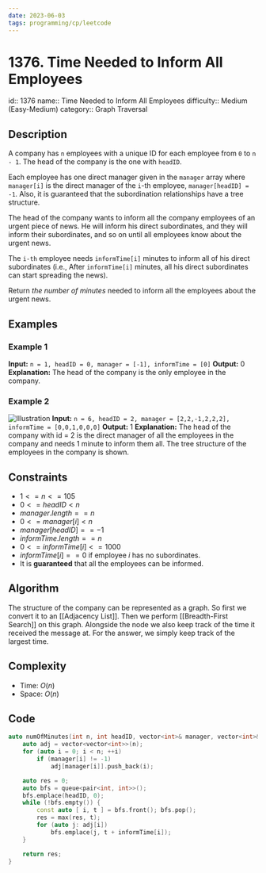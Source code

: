 ```yaml
---
date: 2023-06-03
tags: programming/cp/leetcode
---
```


# 1376. Time Needed to Inform All Employees 

id:: 1376
name:: Time Needed to Inform All Employees
difficulty:: Medium (Easy-Medium)
category:: Graph Traversal

## Description
A company has `n` employees with a unique ID for each employee from `0` to `n - 1`. The head of the company is the one with `headID`.

Each employee has one direct manager given in the `manager` array where `manager[i]` is the direct manager of the `i`-th employee, `manager[headID] = -1`. Also, it is guaranteed that the subordination relationships have a tree structure.

The head of the company wants to inform all the company employees of an urgent piece of news. He will inform his direct subordinates, and they will inform their subordinates, and so on until all employees know about the urgent news.

The `i-th` employee needs `informTime[i]` minutes to inform all of his direct subordinates (i.e., After `informTime[i]` minutes, all his direct subordinates can start spreading the news).

Return _the number of minutes_ needed to inform all the employees about the urgent news.

## Examples
### Example 1
**Input:** `n = 1, headID = 0, manager = [-1], informTime = [0]`
**Output:** 0
**Explanation:** The head of the company is the only employee in the company.

### Example 2
![Illustration](https://assets.leetcode.com/uploads/2020/02/27/graph.png)
**Input:** `n = 6, headID = 2, manager = [2,2,-1,2,2,2], informTime = [0,0,1,0,0,0]`
**Output:** 1
**Explanation:** The head of the company with id = 2 is the direct manager of all the employees in the company and needs 1 minute to inform them all.
The tree structure of the employees in the company is shown.

## Constraints
- $1 <= n <= 105$
- $0 <= headID < n$
- $manager.length == n$
- $0 <= manager[i] < n$
- $manager[headID] == -1$
- $informTime.length == n$
- $0 <= informTime[i] <= 1000$
- $informTime[i] == 0$ if employee $i$ has no subordinates.
- It is **guaranteed** that all the employees can be informed.

## Algorithm
The structure of the company can be represented as a graph. So first we convert it to an [[Adjacency List]]. Then we perform [[Breadth-First Search]] on this graph. Alongside the node we also keep track of the time it received the message at. For the answer, we simply keep track of the largest time.

## Complexity
- Time: $O(n)$
- Space: $O(n)$

## Code
```cpp
auto numOfMinutes(int n, int headID, vector<int>& manager, vector<int>& informTime) -> int {
	auto adj = vector<vector<int>>(n);
	for (auto i = 0; i < n; ++i)
		if (manager[i] != -1) 
			adj[manager[i]].push_back(i);

	auto res = 0;
	auto bfs = queue<pair<int, int>>();
	bfs.emplace(headID, 0);
	while (!bfs.empty()) {
		const auto [ i, t ] = bfs.front(); bfs.pop();
		res = max(res, t);
		for (auto j: adj[i]) 
			bfs.emplace(j, t + informTime[i]);
	}

	return res;
}
```